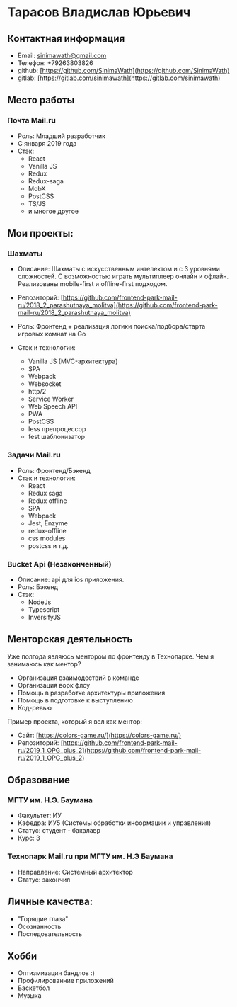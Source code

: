 # Тарасов Владислав Юрьевич
## Контактная информация
 - Email: sinimawath@gmail.com
 - Телефон: +79263803826
 - github: [https://github.com/SinimaWath](https://github.com/SinimaWath)
 - gitlab: [https://gitlab.com/sinimawath](https://gitlab.com/sinimawath)
    
## Место работы
### Почта Mail.ru
  - Роль: Младший разработчик
  - С января 2019 года
  - Стэк: 
    - React
    - Vanilla JS
    - Redux
    - Redux-saga 
    - MobX 
    - PostCSS
    - TS/JS
    - и многое другое
  
## Мои проекты:
### Шахматы
  
  - Описание: Шахматы с искусственным интелектом и c 3 уровнями сложностей. С возможностью играть мультиплеер онлайн и офлайн. Реализованы mobile-first и offline-first подходом. 
  - Репозиторий: [https://github.com/frontend-park-mail-ru/2018_2_parashutnaya_molitva](https://github.com/frontend-park-mail-ru/2018_2_parashutnaya_molitva)
 
  - Роль: Фронтенд + реализация логики поиска/подбора/старта игровых комнат на Go
  
  - Стэк и технологии:
    - Vanilla JS (MVC-архитектура)
    - SPA
    - Webpack
    - Websocket
    - http/2
    - Service Worker
    - Web Speech API
    - PWA
    - PostCSS
    - less препроцессор
    - fest шаблонизатор

### Задачи Mail.ru
  - Роль: Фронтенд/Бэкенд
  - Стэк и технологии:
    - React
    - Redux saga
    - Redux offline
    - SPA
    - Webpack
    - Jest, Enzyme
    - redux-offline
    - css modules
    - postcss
    и т.д.
    
### Bucket Api (Незаконченный)
  - Описание: api для ios приложения.
  - Роль: Бэкенд
  - Стэк:
    - NodeJs
    - Typescript
    - InversifyJS
    
## Менторская деятельность
  Уже полгода являюсь ментором по фронтенду в Технопарке. Чем я занимаюсь как ментор?
  - Организация взаимодествий в команде
  - Организация ворк флоу
  - Помощь в разработке архитектуры приложения
  - Помощь в подготовке к выступлению
  - Код-ревью
    
  Пример проекта, который я вел как ментор: 
  - Сайт: [https://colors-game.ru/](https://colors-game.ru/)
  - Репозиторий: [https://github.com/frontend-park-mail-ru/2019_1_OPG_plus_2](https://github.com/frontend-park-mail-ru/2019_1_OPG_plus_2)
  
## Образование
### МГТУ им. Н.Э. Баумана
  - Факультет: ИУ
  - Кафедра: ИУ5 (Системы обработки информации и управления)
  - Статус: студент - бакалавр
  - Курс: 3
  
### Технопарк Mail.ru при МГТУ им. Н.Э Баумана
  - Направление: Системный архитектор
  - Статус: закончил
  
## Личные качества:
  - "Горящие глаза"
  - Осознанность
  - Последовательность

## Хобби
  - Оптизмизация бандлов :)
  - Профилированние приложений
  - Баскетбол
  - Музыка
